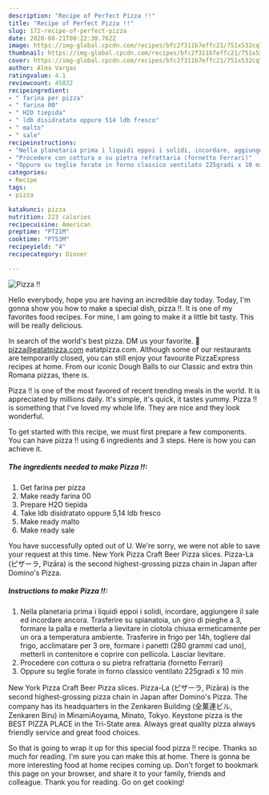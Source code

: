 ```yaml
---
description: "Recipe of Perfect Pizza !!"
title: "Recipe of Perfect Pizza !!"
slug: 172-recipe-of-perfect-pizza
date: 2020-08-21T08:22:30.762Z
image: https://img-global.cpcdn.com/recipes/bfc2f311b7effc21/751x532cq70/pizza-recipe-main-photo.jpg
thumbnail: https://img-global.cpcdn.com/recipes/bfc2f311b7effc21/751x532cq70/pizza-recipe-main-photo.jpg
cover: https://img-global.cpcdn.com/recipes/bfc2f311b7effc21/751x532cq70/pizza-recipe-main-photo.jpg
author: Alma Vargas
ratingvalue: 4.1
reviewcount: 45832
recipeingredient:
- " farina per pizza"
- " farina 00"
- " H2O tiepida"
- " ldb disidratato oppure 514 ldb fresco"
- " malto"
- " sale"
recipeinstructions:
- "Nella planetaria prima i liquidi eppoi i solidi, incordare, aggiungere il sale ed incordare ancora. Trasferire su spianatoia, un giro di pieghe a 3, formare la palla e metterla a lievitare in ciotola chiusa ermeticamente per un ora a temperatura ambiente. Trasferire in frigo per 14h, togliere dal frigo, acclimatare per 3 ore, formare i panetti (280 grammi cad uno), metterli in contenitore e coprire con pellicola. Lasciar lievitare."
- "Procedere con cottura o su pietra refrattaria (fornetto Ferrari)"
- "Oppure su teglie forate in forno classico ventilato 225gradi x 10 min"
categories:
- Recipe
tags:
- pizza

katakunci: pizza 
nutrition: 223 calories
recipecuisine: American
preptime: "PT21M"
cooktime: "PT53M"
recipeyield: "4"
recipecategory: Dinner

---
```



![Pizza !!](https://img-global.cpcdn.com/recipes/bfc2f311b7effc21/751x532cq70/pizza-recipe-main-photo.jpg)

Hello everybody, hope you are having an incredible day today. Today, I'm gonna show you how to make a special dish, pizza !!. It is one of my favorites food recipes. For mine, I am going to make it a little bit tasty. This will be really delicious.

In search of the world&#39;s best pizza. DM us your favorite. 📩 pizza@eatatpizza.com eatatpizza.com. Although some of our restaurants are temporarily closed, you can still enjoy your favourite PizzaExpress recipes at home. From our iconic Dough Balls to our Classic and extra thin Romana pizzas, there is.

Pizza !! is one of the most favored of recent trending meals in the world. It is appreciated by millions daily. It's simple, it's quick, it tastes yummy. Pizza !! is something that I've loved my whole life. They are nice and they look wonderful.


To get started with this recipe, we must first prepare a few components. You can have pizza !! using 6 ingredients and 3 steps. Here is how you can achieve it.

<!--inarticleads1-->

##### The ingredients needed to make Pizza !!:

1. Get  farina per pizza
1. Make ready  farina 00
1. Prepare  H2O tiepida
1. Take  ldb disidratato oppure 5,14 ldb fresco
1. Make ready  malto
1. Make ready  sale


You have successfully opted out of U. We&#39;re sorry, we were not able to save your request at this time. New York Pizza Craft Beer Pizza slices. Pizza-La (ピザーラ, Pizāra) is the second highest-grossing pizza chain in Japan after Domino&#39;s Pizza. 

<!--inarticleads2-->

##### Instructions to make Pizza !!:

1. Nella planetaria prima i liquidi eppoi i solidi, incordare, aggiungere il sale ed incordare ancora. Trasferire su spianatoia, un giro di pieghe a 3, formare la palla e metterla a lievitare in ciotola chiusa ermeticamente per un ora a temperatura ambiente. Trasferire in frigo per 14h, togliere dal frigo, acclimatare per 3 ore, formare i panetti (280 grammi cad uno), metterli in contenitore e coprire con pellicola. Lasciar lievitare.
1. Procedere con cottura o su pietra refrattaria (fornetto Ferrari)
1. Oppure su teglie forate in forno classico ventilato 225gradi x 10 min


New York Pizza Craft Beer Pizza slices. Pizza-La (ピザーラ, Pizāra) is the second highest-grossing pizza chain in Japan after Domino&#39;s Pizza. The company has its headquarters in the Zenkaren Building (全菓連ビル, Zenkaren Biru) in MinamiAoyama, Minato, Tokyo. Keystone pizza is the BEST PIZZA PLACE in the Tri-State area. Always great quality pizza always friendly service and great food choices. 

So that is going to wrap it up for this special food pizza !! recipe. Thanks so much for reading. I'm sure you can make this at home. There is gonna be more interesting food at home recipes coming up. Don't forget to bookmark this page on your browser, and share it to your family, friends and colleague. Thank you for reading. Go on get cooking!
